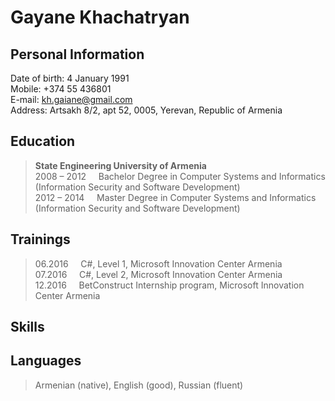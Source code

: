 # Gayane Khachatryan
## Personal Information
Date of birth: 4 January 1991 <br>
Mobile: +374 55 436801<br>
E-mail: kh.gaiane@gmail.com<br>
Address: Artsakh 8/2, apt 52, 0005, Yerevan, Republic of Armenia

## Education
>**State Engineering University of Armenia** <br>
2008 – 2012&nbsp;&nbsp;&nbsp;&nbsp;&nbsp;Bachelor Degree in Computer Systems and Informatics (Information Security and Software Development) <br>
2012 – 2014&nbsp;&nbsp;&nbsp;&nbsp;&nbsp;Master Degree in Computer Systems and Informatics (Information Security and Software Development)

## Trainings
>06.2016&nbsp;&nbsp;&nbsp;&nbsp;&nbsp;C#, Level 1, Microsoft Innovation Center Armenia<br>
>07.2016&nbsp;&nbsp;&nbsp;&nbsp;&nbsp;C#, Level 2, Microsoft Innovation Center Armenia<br>
>12.2016&nbsp;&nbsp;&nbsp;&nbsp;&nbsp;BetConstruct Internship program, Microsoft Innovation Center Armenia

## Skills

## Languages
>Armenian (native), English (good), Russian (fluent)




